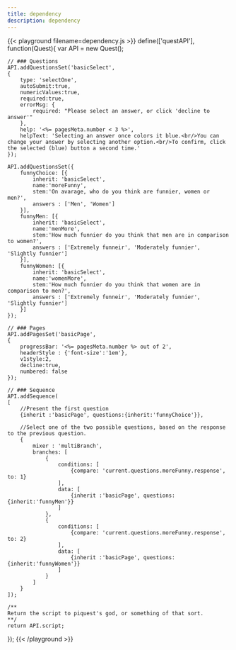 ```yaml
---
title: dependency
description: dependency
---
```


{{< playground filename=dependency.js >}}
define(['questAPI'], function(Quest){
	var API = new Quest();

	// ### Questions
	API.addQuestionsSet('basicSelect',
	{
		type: 'selectOne',
		autoSubmit:true,
		numericValues:true,
		required:true,
		errorMsg: {
			required: "Please select an answer, or click 'decline to answer'"
		},
		help: '<%= pagesMeta.number < 3 %>',
		helpText: 'Selecting an answer once colors it blue.<br/>You can change your answer by selecting another option.<br/>To confirm, click the selected (blue) button a second time.'
	});

	API.addQuestionsSet({
		funnyChoice: [{
			inherit: 'basicSelect',
			name:'moreFunny',
			stem:'On avarage, who do you think are funnier, women or men?',
			answers : ['Men', 'Women']
		}],
		funnyMen: [{
			inherit: 'basicSelect',
			name:'menMore',
			stem:'How much funnier do you think that men are in comparison to women?',
			answers : ['Extremely funneir', 'Moderately funnier', 'Slightly funnier']
		}],
		funnyWomen: [{
			inherit: 'basicSelect',
			name:'womenMore',
			stem:'How much funnier do you think that women are in comparison to men?',
			answers : ['Extremely funneir', 'Moderately funnier', 'Slightly funnier']
		}]
	});

	// ### Pages
	API.addPagesSet('basicPage',
	{
		progressBar: '<%= pagesMeta.number %> out of 2',
		headerStyle : {'font-size':'1em'},
		v1style:2,
		decline:true,
		numbered: false
	});

	// ### Sequence
	API.addSequence(
	[
		//Present the first question
		{inherit :'basicPage', questions:{inherit:'funnyChoice'}},

		//Select one of the two possible questions, based on the response to the previous question.
		{
			mixer : 'multiBranch',
			branches: [
				{
					conditions: [
						{compare: 'current.questions.moreFunny.response', to: 1}
					],
					data: [
						{inherit :'basicPage', questions:{inherit:'funnyMen'}}
					]
				},
				{
					conditions: [
						{compare: 'current.questions.moreFunny.response', to: 2}
					],
					data: [
						{inherit :'basicPage', questions:{inherit:'funnyWomen'}}
					]
				}
			]
		}
	]);

	/**
	Return the script to piquest's god, or something of that sort.
	**/
	return API.script;
});
{{< /playground >}}
